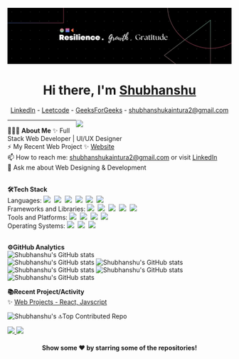<!--- Body Begins -->
![MasterHead](Assets/1689321538097.png)
<h1 align="center"> Hi there, I'm <a href="https://www.linkedin.com/in/shubhanshu-kaintura-499876283/">Shubhanshu</a> </h1>

<!--- Adding Header Elements -->
<p align="center">
  <a href="https://www.linkedin.com/in/shubhanshu-kaintura-499876283/">LinkedIn</a> - 
  <a href="https://leetcode.com/u/shubhanshukaintura/">Leetcode</a> -
  <a href="https://www.geeksforgeeks.org/user/shubhanshu_kaintura/">GeeksForGeeks</a> -
  <a href="mailto:shubhanshukaintura2@gmail.com">shubhanshukaintura2@gmail.com</a></p>

<img src="Assets/Robot Tutorial _ Interactive Events - Copy@7-1536x730 (1).png" min-width="300px" max-width="300px" width="350px" align="right"> 

-----------------------------------------------------------
👨🏻‍💻 **About Me**
✨ Full Stack Web Developer | UI/UX Designer <br>
⚡ My Recent Web Project ✨ [Website](https://mahaavirkantura.com/)<br>
📫 How to reach me: [shubhanshukaintura2@gmail.com](mailto:shubhanshukaintura2@gmail.com) or visit [LinkedIn](https://www.linkedin.com/in/shubhanshu-kaintura-499876283/)<br>
💬 Ask me about Web Designing & Development<br><br>

<!--- Adding Tech Stack open Section -->
<b>🛠Tech Stack</b><br>
Languages: <img src="https://img.shields.io/badge/-C++-008000?logo=cplusplus">&nbsp;
<img src="https://img.shields.io/badge/-Javascript-FFA500?logo=javascript&logoColor=white">&nbsp;
<img src="https://img.shields.io/badge/-python-437CAC?logo=python&logoColor=white&style=flat">&nbsp;
<img src="https://img.shields.io/badge/-Mysql-DC8F0F?logo=Mysql&logoColor=white&style=flat">&nbsp; 
<img src="https://img.shields.io/badge/-HTML5-DE5934?logo=HTML5&logoColor=white&style=flat">&nbsp;
<img src="https://img.shields.io/badge/-CSS3-2275B2?logo=CSS3&logoColor=white&style=flat"> &nbsp;<br>
Frameworks and Libraries: <!--- Frameworks and Libraries goes here -->
<img src="https://shields.io/badge/react-black?logo=react&style=for-the-badge">&nbsp;
<img src="https://img.shields.io/badge/tailwindcss-0F172A?&logo=tailwindcss">&nbsp;
<img src="https://img.shields.io/badge/-Numpy-0E7ACE?logo=numpy&logoColor=white&style=flat">&nbsp;
<img src="https://img.shields.io/badge/-Pandas-150455?logo=pandas&logoColor=white&style=flat">&nbsp;
<img src="https://img.shields.io/badge/-Sklearn-F09437?logo=scikit-learn&logoColor=white&style=flat">&nbsp;&nbsp;<br>
Tools and Platforms: <img src="https://img.shields.io/badge/-Git-orange?logo=Git&logoColor=white&style=flat">&nbsp; 
<img src="https://img.shields.io/badge/-Visual%20Studio%20Code-25AEF4?logo=visualstudio&logoColor=white&style=flat">&nbsp;
<img src="https://img.shields.io/badge/Figma-F24E1E?logo=figma&logoColor=fff&style=for-the-badge">&nbsp;
<img src="https://img.shields.io/badge/-Jupyter-D7522D?logo=Jupyter&logoColor=white&style=flat">&nbsp;&nbsp;<br>
Operating Systems: <img src="https://img.shields.io/badge/-Windows-0F7BCF?logo=Windows&logoColor=white&style=flat">&nbsp;
<img src="https://img.shields.io/badge/-Linux-EDBD2B?logo=Linux&logoColor=black&style=flat">&nbsp;
<img src="https://img.shields.io/badge/-Mac-F7F7F7?logo=Macos&logoColor=black&style=flat">&nbsp;<br><br>

<!--- 2nd Section on GitHub Analytics -->

<b>⚙️GitHub Analytics</b><br>
![Shubhanshu's GitHub stats](http://github-profile-summary-cards.vercel.app/api/cards/profile-details?username=shubhanshukaintura&theme=github_dark)<br>
![Shubhanshu's GitHub stats](http://github-profile-summary-cards.vercel.app/api/cards/repos-per-language?username=shubhanshukaintura&theme=github_dark)
![Shubhanshu's GitHub stats](http://github-profile-summary-cards.vercel.app/api/cards/most-commit-language?username=shubhanshukaintura&theme=github_dark)<br>
![Shubhanshu's GitHub stats](http://github-profile-summary-cards.vercel.app/api/cards/stats?username=shubhanshukaintura&theme=github_dark)
![Shubhanshu's GitHub stats](http://github-profile-summary-cards.vercel.app/api/cards/productive-time?username=shubhanshukaintura&theme=github_dark&utcOffset=8)<br>
![Shubhanshu's GitHub stats](https://github-readme-streak-stats.herokuapp.com/?user=shubhanshukaintura&theme=gotham&hide_border=false)<br/>
     

<!--- 3rd Section on Recent Projects -->
<b>📚Recent Project/Activity</b><br>
✨ [Web Projects - React, Javscript](https://github.com/shubhanshukaintura/my-web-projects)<br>

![Shubhanshu's 🔝Top Contributed Repo ](https://github-contributor-stats.vercel.app/api?username=shubhanshukaintura&limit=5&theme=dark&combine_all_yearly_contributions=true)


<!--- Footer Starts - Adding the Social Media Status count-->

 <p align="left">  
   <a href="https://visitcount.itsvg.in">
    <img src="https://visitcount.itsvg.in/api?id=shuhanshukaintura&label=Profile%20Views&color=4&icon=0&pretty=true" />
  </a>
   <a href="https://www.linkedin.com/in/shubhanshu-kaintura-499876283/"><img src="https://img.shields.io/badge/LinkedIn-0077B5?style=for-the-badge&logo=linkedin&logoColor=white"></a></p>

<div align="center">


#### Show some ❤️ by starring some of the repositories!
</div>

<!--- Footer End -->
<!--- Body End -->

